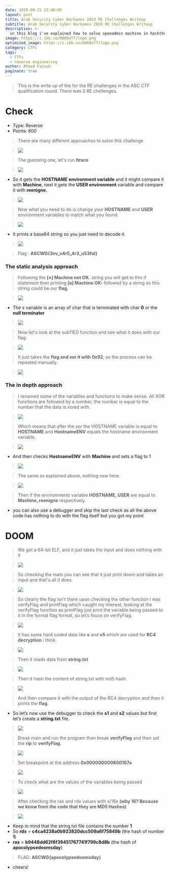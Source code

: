 ```yaml
---
date: 2020-08-15 23:48:05
layout: post
title: Arab Security Cyber WarGames 2020 RE Challenges Writeup
subtitle: Arab Security Cyber WarGames 2020 RE Challenges Writeup
description: >-
  in this blog i've explained how to solve openadmin machine in hackthebox
image: https://i.ibb.co/88K0xT7/logo.png
optimized_image: https://i.ibb.co/88K0xT7/logo.png
category: CTFs
tags:
  - CTFs
  - reverse engineering
author: Ahmed Fatouh
paginate: true
---
```



> This is the write up of the for the RE challenges in the ASC CTF qualification round. There was 2 RE chellenges.

# []() Check

* Type: Reverse
* Points: 600

> There are many different approaches to solve this challenge

> ![](https://i.ibb.co/10s9kp9/1.png)

> The guessing one, let's run **ltrace**

> ![](https://i.ibb.co/1vmDQGN/2.png)

* So it gets the **HOSTNAME environment variable** and it might compare it with **Machine**, next it gets the **USER environment** variable and compare it with **reenigne.**

> ![](https://i.ibb.co/bsYk7QY/3.png)

> Now what you need to do is change your **HOSTNAME** and **USER** environment variables to match what you found.

> ![](https://i.ibb.co/w7zPLRQ/4.png)

* It prints a base64 string so you just need to decode it.

> ![](https://i.ibb.co/g6CJHcd/5.png)

> Flag : **ASCWG{3nv_v4r5_4r3_u53ful}**


### []() The static analysis approach

> Following the **[×] Machine not OK.** string you will get to this if statement then printing **[o] Machine OK:** followed by a string so this string could be our **flag.**

> ![](https://i.ibb.co/kJHqmjT/6.png)

* The s variable is an array of char that is terminated with char **0** or the **null terminator**

> ![](https://i.ibb.co/Brmds3M/7.png)

> Now let's look at the sub11ED function and see what it does with our flag

> ![](https://i.ibb.co/XydjX42/8.png)

> It just takes the **flag and xor it with 0x92**, so the process can be repeated manually.

> ![](https://i.ibb.co/G3FQ5hR/9.png)

### []() The in depth approach

> I renamed some of the variables and functions to make sense. All XOR functions are followed by a number, the number is equal to the number that the data is xored with.

> ![](https://i.ibb.co/px9m6P4/10.png)

> Which means that after the xor the HOSTNAME variable is equal to **HOSTNAME** and **HostnameENV** equals the hostname environment variable.

> ![](https://i.ibb.co/qrYY7BS/11.png)

* And then checks **HostnameENV** with **Machine** and sets a flag to 1

> ![](https://i.ibb.co/5B5XCPp/12.png)

> The same as explained above, nothing new here.

> ![](https://i.ibb.co/V3HPMBX/13.png)

> Then if the environments variable **HOSTNAME, USER** are equal to **Machine, reenigne** respectively.

* you can also use a debugger and skip the last check as all the above code has nothing to do with the flag itself but you got my point


# []() DOOM

> We got  a 64-bit ELF, and it just takes the input and does nothing with it 

> ![](https://i.ibb.co/rm9D3Hr/14.png)

> So checking the main you can see that it just print doom and takes an input and that's all it does

> ![](https://i.ibb.co/xDQHN6Z/15.png)

> So clearly the flag isn't there upon checking the other function i was verifyFlag and printFlag which caught my interest, looking at the verifyFlag function as printFlag just print the variable being passed to it in the format flag format, so let’s fouce on verifyFlag.

> ![](https://i.ibb.co/nQcn6N7/16.png)

> It has some hard coded data like **s** and **v5** which are used for **RC4 decryption** i think.

> ![](https://i.ibb.co/bFkTV6f/17.png)

> Then it reads data from **string.txt**

> ![](https://i.ibb.co/Y7h8R9K/18.png)

> Then it hash the content of string.txt with md5 hash.

> ![](https://i.ibb.co/bdHMhXS/19.png)

> And then compare it with the output of the RC4 decryption and then it prints the **flag**.

* So let’s now use the debugger to check the **s1** and **s2** values but first let’s create a **string.txt** file.

> ![](https://i.ibb.co/fVgL0VZ/20.png)

> Break main and run the program then break **verifyFlag** and then set the **rip** to **verifyFlag**.

> ![](https://i.ibb.co/RYN8nBm/21.png)

> Set breakpoint at the address **0x000000000800167a**

> ![](https://i.ibb.co/XbbC5Gb/22.png)

> To check what are the values of the variables being passed

> ![](https://i.ibb.co/8Pnpst7/23.png)

> After checking the rax and rdx values with x/16x **(why 16? Because we know from the code that they are MD5 Hashes)**

> ![](https://i.ibb.co/mG2nc3D/24.png)

* Keep in mind that the string.txt file contains the number **1**
* So **rdx** = **c4ca4238a0b923820dcc509a6f75849b** (the hash of  number **1**)
* **rax** = **b9448dd62f8f39451767741f799c8d8b** (the hash of **apocolypsedoomsday**)

> FLAG: **ASCWG{apocolypsedoomsday}**

* cheers!















